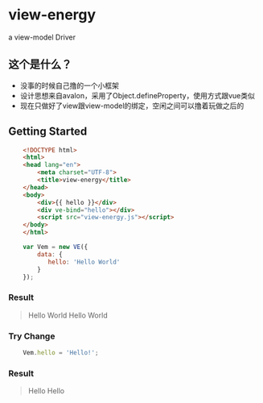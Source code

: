 # view-energy
a view-model Driver

## 这个是什么？
* 没事的时候自己撸的一个小框架
* 设计思想来自avalon，采用了Object.defineProperty，使用方式跟vue类似
* 现在只做好了view跟view-model的绑定，空闲之间可以撸着玩做之后的

## Getting Started

```html
    <!DOCTYPE html>
    <html>
    <head lang="en">
        <meta charset="UTF-8">
        <title>view-energy</title>
    </head>
    <body>
        <div>{{ hello }}</div>
        <div ve-bind="hello"></div>
        <script src="view-energy.js"></script>
    </body>
    </html>
```

```javascript
    var Vem = new VE({
        data: {
           hello: 'Hello World'
        }
    });
```
### Result
> Hello World
> Hello World

### Try Change
```javascript
    Vem.hello = 'Hello!';
```

### Result
> Hello
> Hello